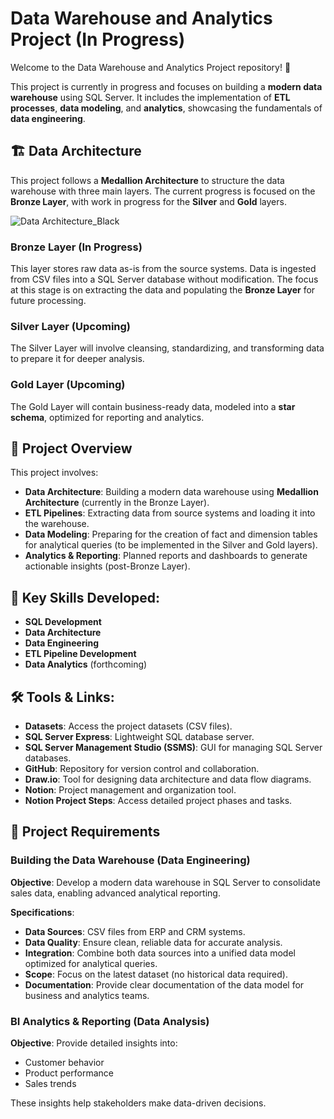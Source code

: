 # Data Warehouse and Analytics Project (In Progress)
Welcome to the Data Warehouse and Analytics Project repository! 🚀

This project is currently in progress and focuses on building a **modern data warehouse** using SQL Server. It includes the implementation of **ETL processes**, **data modeling**, and **analytics**, showcasing the fundamentals of **data engineering**.

## 🏗️ Data Architecture
This project follows a **Medallion Architecture** to structure the data warehouse with three main layers. The current progress is focused on the **Bronze Layer**, with work in progress for the **Silver** and **Gold** layers.

![Data Architecture_Black](https://github.com/user-attachments/assets/e2409382-b7c3-46e7-8106-af43d4895700)

### **Bronze Layer** (In Progress)
This layer stores raw data as-is from the source systems. Data is ingested from CSV files into a SQL Server database without modification. The focus at this stage is on extracting the data and populating the **Bronze Layer** for future processing.

### **Silver Layer** (Upcoming)
The Silver Layer will involve cleansing, standardizing, and transforming data to prepare it for deeper analysis.

### **Gold Layer** (Upcoming)
The Gold Layer will contain business-ready data, modeled into a **star schema**, optimized for reporting and analytics.

## 📖 Project Overview
This project involves:

- **Data Architecture**: Building a modern data warehouse using **Medallion Architecture** (currently in the Bronze Layer).
- **ETL Pipelines**: Extracting data from source systems and loading it into the warehouse.
- **Data Modeling**: Preparing for the creation of fact and dimension tables for analytical queries (to be implemented in the Silver and Gold layers).
- **Analytics & Reporting**: Planned reports and dashboards to generate actionable insights (post-Bronze Layer).

## 🎯 Key Skills Developed:
- **SQL Development**
- **Data Architecture**
- **Data Engineering**
- **ETL Pipeline Development**
- **Data Analytics** (forthcoming)

## 🛠️ Tools & Links:
- **Datasets**: Access the project datasets (CSV files).
- **SQL Server Express**: Lightweight SQL database server.
- **SQL Server Management Studio (SSMS)**: GUI for managing SQL Server databases.
- **GitHub**: Repository for version control and collaboration.
- **Draw.io**: Tool for designing data architecture and data flow diagrams.
- **Notion**: Project management and organization tool.
- **Notion Project Steps**: Access detailed project phases and tasks.

## 🚀 Project Requirements

### Building the Data Warehouse (Data Engineering)
**Objective**: Develop a modern data warehouse in SQL Server to consolidate sales data, enabling advanced analytical reporting.

**Specifications**:
- **Data Sources**: CSV files from ERP and CRM systems.
- **Data Quality**: Ensure clean, reliable data for accurate analysis.
- **Integration**: Combine both data sources into a unified data model optimized for analytical queries.
- **Scope**: Focus on the latest dataset (no historical data required).
- **Documentation**: Provide clear documentation of the data model for business and analytics teams.

### BI Analytics & Reporting (Data Analysis)
**Objective**: Provide detailed insights into:
- Customer behavior
- Product performance
- Sales trends

These insights help stakeholders make data-driven decisions.
